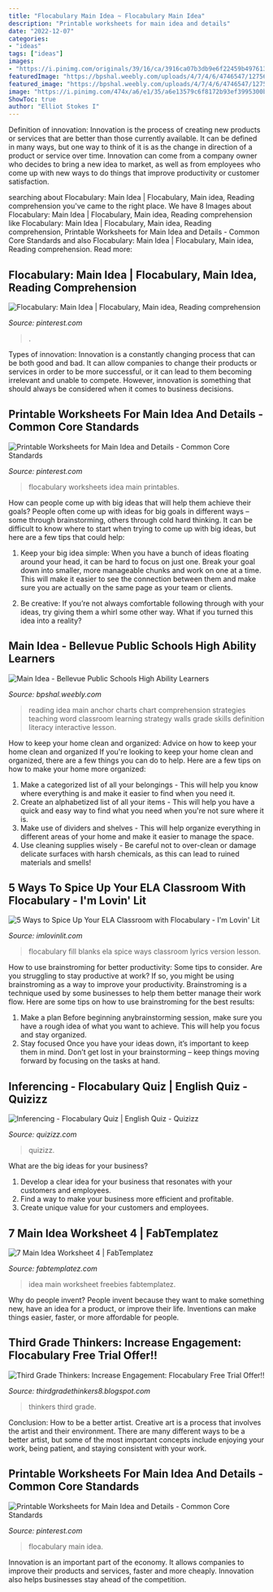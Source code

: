 ```yaml
---
title: "Flocabulary Main Idea ~ Flocabulary Main Idea"
description: "Printable worksheets for main idea and details"
date: "2022-12-07"
categories:
- "ideas"
tags: ["ideas"]
images:
- "https://i.pinimg.com/originals/39/16/ca/3916ca07b3db9e6f22459b49761332c8.png"
featuredImage: "https://bpshal.weebly.com/uploads/4/7/4/6/4746547/1275613.jpg"
featured_image: "https://bpshal.weebly.com/uploads/4/7/4/6/4746547/1275613.jpg"
image: "https://i.pinimg.com/474x/a6/e1/35/a6e13579c6f8172b93ef3995300b23a0--phonics-videos-main-idea.jpg"
ShowToc: true
author: "Elliot Stokes I"
---
```



Definition of innovation:
Innovation is the process of creating new products or services that are better than those currently available. It can be defined in many ways, but one way to think of it is as the change in direction of a product or service over time. Innovation can come from a company owner who decides to bring a new idea to market, as well as from employees who come up with new ways to do things that improve productivity or customer satisfaction.

	

		
searching about Flocabulary: Main Idea | Flocabulary, Main idea, Reading comprehension you've came to the right place. We have 8 Images about Flocabulary: Main Idea | Flocabulary, Main idea, Reading comprehension like Flocabulary: Main Idea | Flocabulary, Main idea, Reading comprehension, Printable Worksheets for Main Idea and Details - Common Core Standards and also Flocabulary: Main Idea | Flocabulary, Main idea, Reading comprehension. Read more:
		
    
## Flocabulary: Main Idea | Flocabulary, Main Idea, Reading Comprehension

<img loading=lazy src="https://i.pinimg.com/474x/a6/e1/35/a6e13579c6f8172b93ef3995300b23a0--phonics-videos-main-idea.jpg" onerror="this.onerror=null;this.src='https://tse4.mm.bing.net/th?id=OIP.tom-NMa9Vg7sGGg7tBODHgAAAA&amp;pid=15.1';" alt="Flocabulary: Main Idea | Flocabulary, Main idea, Reading comprehension">

_Source: pinterest.com_

>. 

	

Types of innovation:
Innovation is a constantly changing process that can be both good and bad. It can allow companies to change their products or services in order to be more successful, or it can lead to them becoming irrelevant and unable to compete. However, innovation is something that should always be considered when it comes to business decisions.

    
## Printable Worksheets For Main Idea And Details - Common Core Standards

<img loading=lazy src="https://i.pinimg.com/originals/39/16/ca/3916ca07b3db9e6f22459b49761332c8.png" onerror="this.onerror=null;this.src='https://tse4.mm.bing.net/th?id=OIP.Q8HJXRUlWcON4DrAsyEBdQHaHa&amp;pid=15.1';" alt="Printable Worksheets for Main Idea and Details - Common Core Standards">

_Source: pinterest.com_

>flocabulary worksheets idea main printables. 

	

How can people come up with big ideas that will help them achieve their goals?
People often come up with ideas for big goals in different ways – some through brainstorming, others through cold hard thinking. It can be difficult to know where to start when trying to come up with big ideas, but here are a few tips that could help:
1. Keep your big idea simple: When you have a bunch of ideas floating around your head, it can be hard to focus on just one. Break your goal down into smaller, more manageable chunks and work on one at a time. This will make it easier to see the connection between them and make sure you are actually on the same page as your team or clients.

2. Be creative: If you’re not always comfortable following through with your ideas, try giving them a whirl some other way. What if you turned this idea into a reality?

    
## Main Idea - Bellevue Public Schools High Ability Learners

<img loading=lazy src="https://bpshal.weebly.com/uploads/4/7/4/6/4746547/1275613.jpg" onerror="this.onerror=null;this.src='https://tse2.mm.bing.net/th?id=OIP._AX6Ws8OSXDQepX_7NNpGgAAAA&amp;pid=15.1';" alt="Main Idea - Bellevue Public Schools High Ability Learners">

_Source: bpshal.weebly.com_

>reading idea main anchor charts chart comprehension strategies teaching word classroom learning strategy walls grade skills definition literacy interactive lesson. 

	

How to keep your home clean and organized: Advice on how to keep your home clean and organized
If you're looking to keep your home clean and organized, there are a few things you can do to help. Here are a few tips on how to make your home more organized: 
1. Make a categorized list of all your belongings - This will help you know where everything is and make it easier to find when you need it. 
2. Create an alphabetized list of all your items - This will help you have a quick and easy way to find what you need when you're not sure where it is. 
3. Make use of dividers and shelves - This will help organize everything in different areas of your home and make it easier to manage the space. 
4. Use cleaning supplies wisely - Be careful not to over-clean or damage delicate surfaces with harsh chemicals, as this can lead to ruined materials and smells!

    
## 5 Ways To Spice Up Your ELA Classroom With Flocabulary - I&#039;m Lovin&#039; Lit

<img loading=lazy src="http://3.bp.blogspot.com/-wvsDx_d80js/VhZ3BrNfsOI/AAAAAAAAM1Y/rhRsAwMocYE/s1600/flo8.tiff" onerror="this.onerror=null;this.src='https://tse3.mm.bing.net/th?id=OIP.8GWkTPwbsGQSVRxga_xjSAHaKf&amp;pid=15.1';" alt="5 Ways to Spice Up Your ELA Classroom with Flocabulary - I&#039;m Lovin&#039; Lit">

_Source: imlovinlit.com_

>flocabulary fill blanks ela spice ways classroom lyrics version lesson. 

	

How to use brainstroming for better productivity: Some tips to consider.
Are you struggling to stay productive at work? If so, you might be using brainstroming as a way to improve your productivity. Brainstroming is a technique used by some businesses to help them better manage their work flow. Here are some tips on how to use brainstroming for the best results: 
1) Make a plan 
Before beginning anybrainstorming session, make sure you have a rough idea of what you want to achieve. This will help you focus and stay organized. 
2) Stay focused 
Once you have your ideas down, it’s important to keep them in mind. Don’t get lost in your brainstorming – keep things moving forward by focusing on the tasks at hand.

    
## Inferencing - Flocabulary Quiz | English Quiz - Quizizz

<img loading=lazy src="https://quizizz.com/media/resource/gs/quizizz-media/quizzes/e22519dc-7bce-4856-9091-556f5a8fc178" onerror="this.onerror=null;this.src='https://tse3.mm.bing.net/th?id=OIP.kx6gwjUVOl4EO_1seoDfkQAAAA&amp;pid=15.1';" alt="Inferencing - Flocabulary Quiz | English Quiz - Quizizz">

_Source: quizizz.com_

>quizizz. 

	

What are the big ideas for your business?
1. Develop a clear idea for your business that resonates with your customers and employees.
2. Find a way to make your business more efficient and profitable.
3. Create unique value for your customers and employees.

    
## 7 Main Idea Worksheet 4 | FabTemplatez

<img loading=lazy src="https://www.fabtemplatez.com/wp-content/uploads/2018/03/main-idea-worksheet-4-24088-main-idea-freebies-main-idea-worksheet-4-312236.jpg" onerror="this.onerror=null;this.src='https://tse3.mm.bing.net/th?id=OIP.RzMGfyKAYnk2KzuyDXQ4JQAAAA&amp;pid=15.1';" alt="7 Main Idea Worksheet 4 | FabTemplatez">

_Source: fabtemplatez.com_

>idea main worksheet freebies fabtemplatez. 

	

Why do people invent?
People invent because they want to make something new, have an idea for a product, or improve their life. Inventions can make things easier, faster, or more affordable for people.

    
## Third Grade Thinkers: Increase Engagement: Flocabulary Free Trial Offer!!

<img loading=lazy src="https://s-media-cache-ak0.pinimg.com/564x/cc/4c/0d/cc4c0da10c90e5ff456b06c1e4a2d934.jpg" onerror="this.onerror=null;this.src='https://tse3.mm.bing.net/th?id=OIP.aOpLOtUk1QsZ7S4ip2w7mwHaEK&amp;pid=15.1';" alt="Third Grade Thinkers: Increase Engagement: Flocabulary Free Trial Offer!!">

_Source: thirdgradethinkers8.blogspot.com_

>thinkers third grade. 

	

Conclusion: How to be a better artist.
Creative art is a process that involves the artist and their environment. There are many different ways to be a better artist, but some of the most important concepts include enjoying your work, being patient, and staying consistent with your work.

    
## Printable Worksheets For Main Idea And Details - Common Core Standards

<img loading=lazy src="https://i.pinimg.com/736x/64/91/05/6491059d31e07d2072ccb4a6d4a12032--cool-raps-rap-video.jpg" onerror="this.onerror=null;this.src='https://tse3.mm.bing.net/th?id=OIP.tWyVAD2EEpir5mADVJcD5gHaF7&amp;pid=15.1';" alt="Printable Worksheets for Main Idea and Details - Common Core Standards">

_Source: pinterest.com_

>flocabulary main idea. 

	

Innovation is an important part of the economy. It allows companies to improve their products and services, faster and more cheaply. Innovation also helps businesses stay ahead of the competition. 

